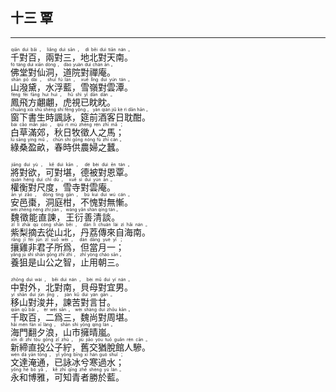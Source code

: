 ## 十三 覃
---
<div>

<p>
<ruby><rb> 千對百，兩對三，地北對天南。 </rb> <rt>qiān  duì  bǎi ， liǎng  duì  sān ， dì  běi  duì  tiān  nán 。</rt></ruby><BR>
<ruby><rb> 佛堂對仙洞，道院對禪庵。 </rb> <rt>fó  táng  duì  xiān  dòng ， dào  yuàn  duì  chán  ān 。</rt></ruby><BR>
<ruby><rb> 山潑黛，水浮藍，雪嶺對雲潭。 </rb> <rt>shān  pō  dài ， shuǐ  fú  lán ， xuě  lǐng  duì  yún  tán 。</rt></ruby><BR>
<ruby><rb> 鳳飛方翽翽，虎視已眈眈。 </rb> <rt>fèng  fēi  fāng  huì  huì ， hǔ  shì  yǐ  dān  dān 。</rt></ruby><BR>
<ruby><rb> 窗下書生時諷詠，筵前酒客日耽酣。 </rb> <rt>chuāng  xià  shū  shēng  shí  fěng  yǒng ， yán  qián  jiǔ  kè  rì  dān  hān 。</rt></ruby><BR>
<ruby><rb> 白草滿郊，秋日牧徵人之馬； </rb> <rt>bái  cǎo  mǎn  jiāo ， qiū  rì  mù  zhēng  rén  zhī  mǎ ；</rt></ruby><BR>
<ruby><rb> 綠桑盈畝，春時供農婦之蠶。 </rb> <rt>lǜ  sāng  yíng  mǔ ， chūn  shí  gōng  nóng  fù  zhī  cán 。</rt></ruby><BR></P>

<p>
<ruby><rb> 將對欲，可對堪，德被對恩覃。 </rb> <rt>jiāng  duì  yù ， kě  duì  kān ， dé  bèi  duì  ēn  tán 。</rt></ruby><BR>
<ruby><rb> 權衡對尺度，雪寺對雲庵。 </rb> <rt>quán  héng  duì  chǐ  dù ， xuě  sì  duì  yún  ān 。</rt></ruby><BR>
<ruby><rb> 安邑棗，洞庭柑，不愧對無慚。 </rb> <rt>ān  yì  zǎo ， dòng  tíng  gān ， bù  kuì  duì  wú  cán 。</rt></ruby><BR>
<ruby><rb> 魏徵能直諫，王衍善清談。 </rb> <rt>wèi  zhēng  néng  zhí  jiàn ， wáng  yǎn  shàn  qīng  tán 。</rt></ruby><BR>
<ruby><rb> 紫梨摘去從山北，丹荔傳來自海南。 </rb> <rt>zǐ  lí  zhāi  qù  cóng  shān  běi ， dān  lì  chuán  lái  zì  hǎi  nán 。</rt></ruby><BR>
<ruby><rb> 攘雞非君子所爲，但當月一； </rb> <rt>rǎng  jī  fēi  jūn  zǐ  suǒ  wèi ， dàn  dāng  yuè  yī ；</rt></ruby><BR>
<ruby><rb> 養狙是山公之智，止用朝三。 </rb> <rt>yǎng  jū  shì  shān  gōng  zhī  zhì ， zhǐ  yòng  cháo  sān 。</rt></ruby><BR></P>

<p>
<ruby><rb> 中對外，北對南，貝母對宜男。 </rb> <rt>zhōng  duì  wài ， běi  duì  nán ， bèi  mǔ  duì  yí  nán 。</rt></ruby><BR>
<ruby><rb> 移山對浚井，諫苦對言甘。 </rb> <rt>yí  shān  duì  jùn  jǐng ， jiàn  kǔ  duì  yán  gān 。</rt></ruby><BR>
<ruby><rb> 千取百，二爲三，魏尚對周堪。 </rb> <rt>qiān  qǔ  bǎi ， èr  wèi  sān ， wèi  shàng  duì  zhōu  kān 。</rt></ruby><BR>
<ruby><rb> 海門翻夕浪，山市擁晴嵐。 </rb> <rt>hǎi  mén  fān  xī  làng ， shān  shì  yōng  qíng  lán 。</rt></ruby><BR>
<ruby><rb> 新締直投公子紵，舊交猶脫館人驂。 </rb> <rt>xīn  dì  zhí  tóu  gōng  zǐ  zhù ， jiù  jiāo  yóu  tuō  guǎn  rén  cān 。</rt></ruby><BR>
<ruby><rb> 文達淹通，已詠冰兮寒過水； </rb> <rt>wén  dá  yān  tōng ， yǐ  yǒng  bīng  xī  hán  guò  shuǐ ；</rt></ruby><BR>
<ruby><rb> 永和博雅，可知青者勝於藍。 </rb> <rt>yǒng  hé  bó  yǎ ， kě  zhī  qīng  zhě  shèng  yú  lán 。</rt></ruby><BR></P>

</div>
